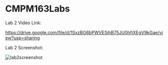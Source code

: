 # CMPM163Labs

Lab 2 Video Link:

https://drive.google.com/file/d/1SxzBG6bPWVESihB75JU0hfiXEgV9kGae/view?usp=sharing

Lab 2 Screenshot:

![lab2screenshot](https://drive.google.com/file/d/1EaoZ6V2aQ8FwHX76pnbA1w0SAQs6PEgs/view?usp=sharing)


